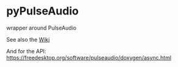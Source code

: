 # pyPulseAudio
wrapper around PulseAudio

See also the [Wiki](https://github.com/LibrEars/pyPulseAudio/wiki)

And for the API: https://freedesktop.org/software/pulseaudio/doxygen/async.html
